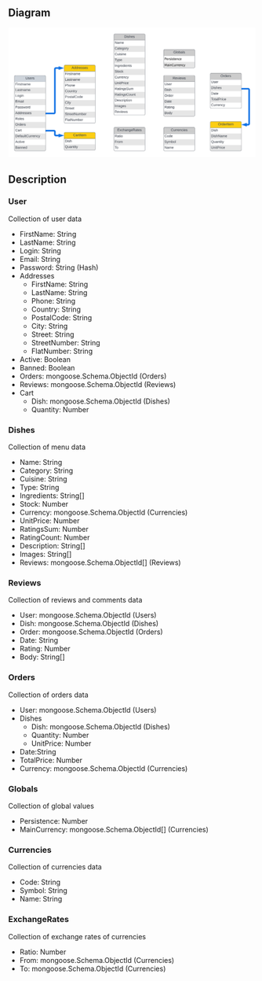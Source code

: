 ## Diagram

![Diagram](/docs/diagram/files/diagram.png)

## Description
 
### **User**

Collection of user data

- FirstName: String
- LastName: String
- Login: String
- Email: String 
- Password: String (Hash)
- Addresses
  - FirstName: String
  - LastName: String
  - Phone: String
  - Country: String
  - PostalCode: String
  - City: String
  - Street: String
  - StreetNumber: String
  - FlatNumber: String
- Active: Boolean
- Banned: Boolean
- Orders: mongoose.Schema.ObjectId (Orders)
- Reviews: mongoose.Schema.ObjectId (Reviews)
- Cart
  - Dish: mongoose.Schema.ObjectId (Dishes)
  - Quantity: Number

### **Dishes**

Collection of menu data

- Name: String
- Category: String
- Cuisine: String
- Type: String
- Ingredients: String[]
- Stock: Number
- Currency: mongoose.Schema.ObjectId (Currencies)
- UnitPrice: Number
- RatingsSum: Number
- RatingCount: Number
- Description: String[]
- Images: String[]
- Reviews: mongoose.Schema.ObjectId[] (Reviews)

### **Reviews**

Collection of reviews and comments data

- User: mongoose.Schema.ObjectId (Users)
- Dish: mongoose.Schema.ObjectId (Dishes)
- Order: mongoose.Schema.ObjectId (Orders)
- Date: String
- Rating: Number
- Body: String[]

### **Orders**

Collection of orders data

- User: mongoose.Schema.ObjectId (Users)
- Dishes
  - Dish: mongoose.Schema.ObjectId (Dishes)
  - Quantity: Number
  - UnitPrice: Number
- Date:String
- TotalPrice: Number
- Currency: mongoose.Schema.ObjectId (Currencies)

### **Globals**

Collection of global values

- Persistence: Number
- MainCurrency: mongoose.Schema.ObjectId[] (Currencies)

### **Currencies**

Collection of currencies data

- Code: String
- Symbol: String
- Name: String

### **ExchangeRates**

Collection of exchange rates of currencies

- Ratio: Number
- From: mongoose.Schema.ObjectId (Currencies)
- To: mongoose.Schema.ObjectId (Currencies)
